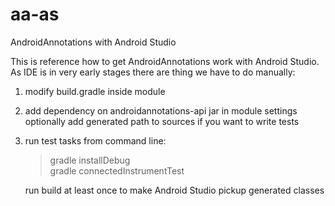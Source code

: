 aa-as
=====

AndroidAnnotations with Android Studio

This is reference how to get AndroidAnnotations work with Android Studio.<br> 
As IDE is in very early stages there are thing we have to do manually:<br>
1. modify build.gradle inside module<br>
2. add dependency on androidannotations-api jar in module settings<br>
   optionally add generated path to sources if you want to write tests<br>
4. run test tasks from command line:<br>

   > gradle installDebug<br>
   > gradle connectedInstrumentTest<br>
   
   run build at least once to make Android Studio pickup generated classes
   
   
   
